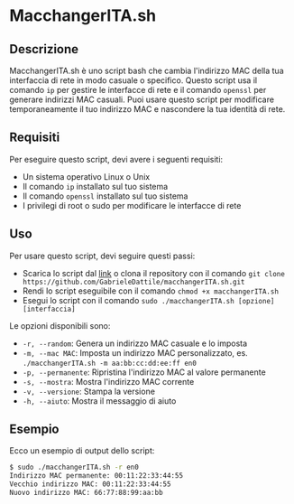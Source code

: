 # MacchangerITA.sh

## Descrizione

MacchangerITA.sh è uno script bash che cambia l'indirizzo MAC della tua interfaccia di rete in modo casuale o specifico. Questo script usa il comando `ip` per gestire le interfacce di rete e il comando `openssl` per generare indirizzi MAC casuali. Puoi usare questo script per modificare temporaneamente il tuo indirizzo MAC e nascondere la tua identità di rete.

## Requisiti

Per eseguire questo script, devi avere i seguenti requisiti:

- Un sistema operativo Linux o Unix
- Il comando `ip` installato sul tuo sistema
- Il comando `openssl` installato sul tuo sistema
- I privilegi di root o sudo per modificare le interfacce di rete

## Uso

Per usare questo script, devi seguire questi passi:

- Scarica lo script dal [link](https://github.com/GabrieleDattile/macchangerITA/blob/main/README.md) o clona il repository con il comando `git clone https://github.com/GabrieleDattile/macchangerITA.sh.git`
- Rendi lo script eseguibile con il comando `chmod +x macchangerITA.sh`
- Esegui lo script con il comando `sudo ./macchangerITA.sh [opzione] [interfaccia]`

Le opzioni disponibili sono:

- `-r, --random`: Genera un indirizzo MAC casuale e lo imposta
- `-m, --mac MAC`: Imposta un indirizzo MAC personalizzato, es. `./macchangerITA.sh -m aa:bb:cc:dd:ee:ff en0`
- `-p, --permanente`: Ripristina l'indirizzo MAC al valore permanente
- `-s, --mostra`: Mostra l'indirizzo MAC corrente
- `-v, --versione`: Stampa la versione
- `-h, --aiuto`: Mostra il messaggio di aiuto

## Esempio

Ecco un esempio di output dello script:

```bash
$ sudo ./macchangerITA.sh -r en0
Indirizzo MAC permanente: 00:11:22:33:44:55
Vecchio indirizzo MAC: 00:11:22:33:44:55
Nuovo indirizzo MAC: 66:77:88:99:aa:bb
